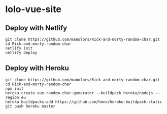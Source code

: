 # lolo-vue-site

## Deploy with Netlify
```
git clone https://github.com/manolors/Rick-and-morty-random-char.git 
cd Rick-and-morty-random-char
netlify init
netlify deploy
```

## Deploy with Heroku
```
git clone https://github.com/manolors/Rick-and-morty-random-char.git 
cd Rick-and-morty-random-char
npm init
heroku create vue-random-char-generator --buildpack heroku/nodejs --region eu
heroku buildpacks:add https://github.com/hone/heroku-buildpack-static
git push heroku master
```
